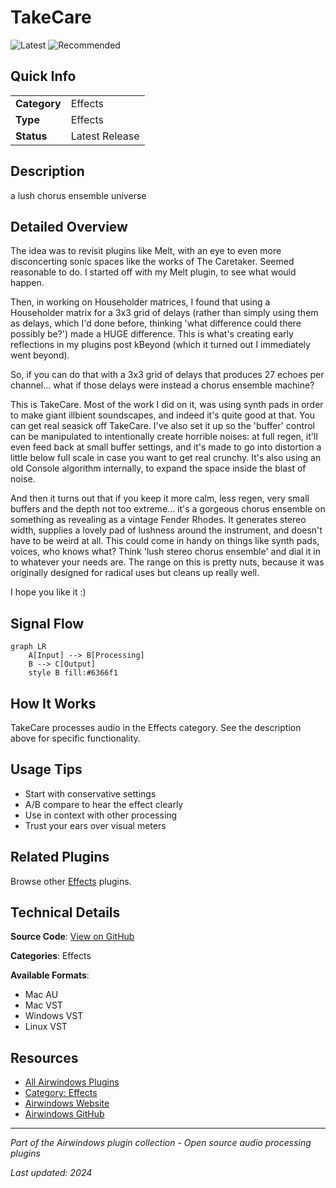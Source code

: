 # TakeCare

![Latest](https://img.shields.io/badge/-Latest-10b981) ![Recommended](https://img.shields.io/badge/-Recommended-6366f1)

## Quick Info

| | |
|---|---|
| **Category** | Effects |
| **Type** | Effects |
| **Status** | Latest Release |

## Description

a lush chorus ensemble universe

## Detailed Overview

The idea was to revisit plugins like Melt, with an eye to even more disconcerting sonic spaces like the works of The Caretaker. Seemed reasonable to do. I started off with my Melt plugin, to see what would happen.

Then, in working on Householder matrices, I found that using a Householder matrix for a 3x3 grid of delays (rather than simply using them as delays, which I'd done before, thinking 'what difference could there possibly be?') made a HUGE difference. This is what's creating early reflections in my plugins post kBeyond (which it turned out I immediately went beyond).

So, if you can do that with a 3x3 grid of delays that produces 27 echoes per channel… what if those delays were instead a chorus ensemble machine?

This is TakeCare. Most of the work I did on it, was using synth pads in order to make giant illbient soundscapes, and indeed it's quite good at that. You can get real seasick off TakeCare. I've also set it up so the 'buffer' control can be manipulated to intentionally create horrible noises: at full regen, it'll even feed back at small buffer settings, and it's made to go into distortion a little below full scale in case you want to get real crunchy. It's also using an old Console algorithm internally, to expand the space inside the blast of noise.

And then it turns out that if you keep it more calm, less regen, very small buffers and the depth not too extreme… it's a gorgeous chorus ensemble on something as revealing as a vintage Fender Rhodes. It generates stereo width, supplies a lovely pad of lushness around the instrument, and doesn't have to be weird at all. This could come in handy on things like synth pads, voices, who knows what? Think 'lush stereo chorus ensemble' and dial it in to whatever your needs are. The range on this is pretty nuts, because it was originally designed for radical uses but cleans up really well.

I hope you like it :)

## Signal Flow

```mermaid
graph LR
    A[Input] --> B[Processing]
    B --> C[Output]
    style B fill:#6366f1
```

## How It Works

TakeCare processes audio in the Effects category. See the description above for specific functionality.

## Usage Tips

- Start with conservative settings
- A/B compare to hear the effect clearly
- Use in context with other processing
- Trust your ears over visual meters


## Related Plugins

Browse other [Effects](../categories/effects.md) plugins.


## Technical Details

**Source Code**: [View on GitHub](https://github.com/airwindows/airwindows/tree/master/plugins/LinuxVST/src/TakeCare)

**Categories**: Effects

**Available Formats**:
- Mac AU
- Mac VST
- Windows VST
- Linux VST

## Resources

- [All Airwindows Plugins](../../README.md)
- [Category: Effects](../categories/effects.md)
- [Airwindows Website](https://www.airwindows.com)
- [Airwindows GitHub](https://github.com/airwindows/airwindows)

---

*Part of the Airwindows plugin collection - Open source audio processing plugins*

*Last updated: 2024*
